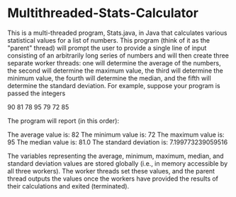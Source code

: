 # Multithreaded-Stats-Calculator

This is a multi-threaded program, Stats.java, in Java that calculates various statistical values for a list of numbers. This program (think of it as the "parent" thread) will prompt the user to provide a single line of input consisting of an arbitrarily long series of numbers and will then create three separate worker threads: one will determine the average of the numbers, the second will determine the maximum value, the third will determine the minimum value, the fourth will determine the median, and the fifth will determine the standard deviation. For example, suppose your program is passed the integers

90 81 78 95 79 72 85

The program will report (in this order):

The average value is: 82
The minimum value is: 72
The maximum value is: 95
The median  value is: 81.0
The standard deviation is: 7.199773239059516

The variables representing the average, minimum, maximum, median, and standard deviation values are stored globally (i.e., in memory accessible by all three workers). The worker threads set these values, and the parent thread outputs the values once the workers have provided the results of their calculations and exited (terminated).
